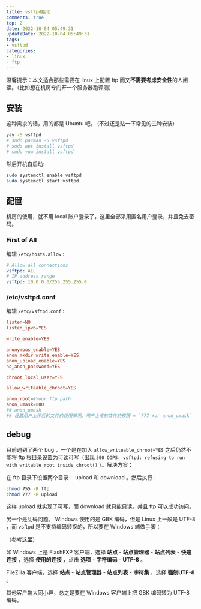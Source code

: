 ```yaml
---
title: vsftpd指北
comments: true
top: 2
date: 2022-10-04 05:49:31
updateDate: 2022-10-04 05:49:31
tags:
- vsftpd 
categories: 
- linux
- ftp
---
```


温馨提示：本文适合那些需要在 linux 上配置 ftp 而又**不需要考虑安全性**的人阅读。（比如想在机房专门开一个服务器跑评测）

<!--more-->

## 安装

这种需求的话，用的都是 Ubuntu 吧。 ~~(不过还是贴一下常见的三种安装)~~

```sh
yay -S vsftpd
# sudo pacman -S vsftpd
# sudo apt install vsftpd
# sudo yum install vsftpd
```

然后开机自启动:

```sh
sudo systemctl enable vsftpd
sudo systemctl start vsftpd
```

## 配置

机房的使用，就不用 local 账户登录了，这里全部采用匿名用户登录，并且免去密码。

### First of All

编辑 `/etc/hosts.allow` :

```yaml
# Allow all connections
vsftpd: ALL
# IP address range
vsftpd: 10.0.0.0/255.255.255.0
```

### /etc/vsftpd.conf

编辑 `/etc/vsftpd.conf` :

```conf
listen=NO
listen_ipv6=YES

write_enable=YES

anonymous_enable=YES
anon_mkdir_write_enable=YES
anon_upload_enable=YES
no_anon_password=YES

chroot_local_user=YES

allow_writeable_chroot=YES

anon_root=#Your ftp path
anon_umask=000
## anon_umask
## 设置用户上传后的文件的权限情况。用户上传的文件的权限 = `777 xor anon_umask` （八进制）。如果需要在 upload 上直接跑CCR、Lemon之类的话最好开000，否则开022
```

## debug

目前遇到了两个 bug ，一个是在加入 `allow_writeable_chroot=YES` 之后仍然不能将 ftp 根目录设置为可读可写（出现 `500 OOPS: vsftpd: refusing to run with writable root inside chroot()` ）。解决方案：

在 ftp  目录下设置两个目录： upload 和 download 。然后执行：

```sh
chmod 755 -R ftp
chmod 777 -R upload
```

这样 upload 就实现了可写，而 download 就只能只读。并且 ftp 可以成功访问。

另一个是乱码问题。 Windows 使用的是 GBK 编码，但是 Linux 上一般是 UTF-8 ，而 vsftpd 是不支持编码转换的，所以要在 Windows 端做手脚：

（参考[这里](https://blog.51cto.com/461205160/1729465)）

如 Windows 上是 FlashFXP 客户端，选择 **站点** - **站点管理器** - **站点列表** - **快速连接** ，选择 **使用的连接** ，点击 **选项** - **字符编码** - **UTF-8** 。

FileZilla 客户端，选择 **站点** - **站点管理器** - **站点列表** - **字符集** ，选择 **强制UTF-8** 。

其他客户端大同小异，总之是要在 Windows 客户端上把 GBK 编码转为 UTF-8 编码。